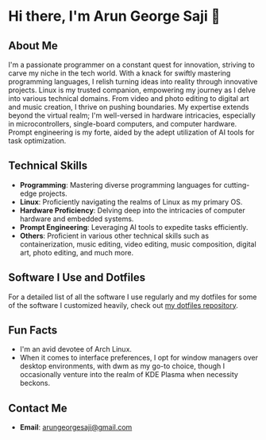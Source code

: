 # Hi there, I'm Arun George Saji 👋

## About Me
I'm a passionate programmer on a constant quest for innovation, striving to carve my niche in the tech world. With a knack for swiftly mastering programming languages, I relish turning ideas into reality through innovative projects. Linux is my trusted companion, empowering my journey as I delve into various technical domains. From video and photo editing to digital art and music creation, I thrive on pushing boundaries. My expertise extends beyond the virtual realm; I'm well-versed in hardware intricacies, especially in microcontrollers, single-board computers, and computer hardware. Prompt engineering is my forte, aided by the adept utilization of AI tools for task optimization.

## Technical Skills
- **Programming**: Mastering diverse programming languages for cutting-edge projects.
- **Linux**: Proficiently navigating the realms of Linux as my primary OS.
- **Hardware Proficiency**: Delving deep into the intricacies of computer hardware and embedded systems.
- **Prompt Engineering**: Leveraging AI tools to expedite tasks efficiently.
- **Others**: Proficient in various other technical skills such as containerization, music editing, video editing, music composition, digital art, photo editing, and much more.

## Software I Use and Dotfiles
For a detailed list of all the software I use regularly and my dotfiles for some of the software I customized heavily, check out [my dotfiles repository](https://github.com/arungeorgesaji/dotfiles).

## Fun Facts
- I'm an avid devotee of Arch Linux.
- When it comes to interface preferences, I opt for window managers over desktop environments, with dwm as my go-to choice, though I occasionally venture into the realm of KDE Plasma when necessity beckons.

## Contact Me
- **Email**: arungeorgesaji@gmail.com
